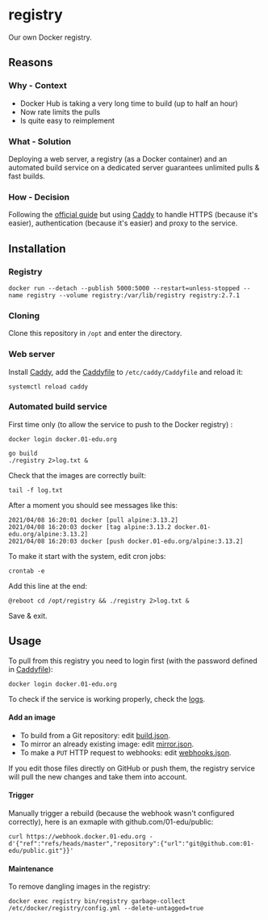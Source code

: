 # registry

Our own Docker registry.

## Reasons

### Why - Context

- Docker Hub is taking a very long time to build (up to half an hour)
- Now rate limits the pulls
- Is quite easy to reimplement

### What - Solution

Deploying a web server, a registry (as a Docker container) and an automated build service on a dedicated server guarantees unlimited pulls & fast builds.

### How - Decision

Following the [official guide](https://docs.docker.com/registry) but using [Caddy](https://caddyserver.com) to handle HTTPS (because it's easier), authentication (because it's easier) and proxy to the service.

## Installation

### Registry

```
docker run --detach --publish 5000:5000 --restart=unless-stopped --name registry --volume registry:/var/lib/registry registry:2.7.1
```

### Cloning

Clone this repository in `/opt` and enter the directory.

### Web server

Install [Caddy](https://caddyserver.com/docs/download#debian-ubuntu-raspbian), add the [Caddyfile](Caddyfile) to `/etc/caddy/Caddyfile` and reload it:

```
systemctl reload caddy
```

### Automated build service

First time only (to allow the service to push to the Docker registry) :

```
docker login docker.01-edu.org
```

```
go build
./registry 2>log.txt &
```

Check that the images are correctly built:

```
tail -f log.txt
```

After a moment you should see messages like this:

```
2021/04/08 16:20:01 docker [pull alpine:3.13.2]
2021/04/08 16:20:03 docker [tag alpine:3.13.2 docker.01-edu.org/alpine:3.13.2]
2021/04/08 16:20:03 docker [push docker.01-edu.org/alpine:3.13.2]
```

To make it start with the system, edit cron jobs:

```
crontab -e
```

Add this line at the end:

```
@reboot cd /opt/registry && ./registry 2>log.txt &
```

Save & exit.

## Usage

To pull from this registry you need to login first (with the password defined in [Caddyfile](Caddyfile)):

```
docker login docker.01-edu.org
```

To check if the service is working properly, check the [logs](https://webhook.docker.01-edu.org/log.txt).

#### Add an image

- To build from a Git repository: edit [build.json](build.json).
- To mirror an already existing image: edit [mirror.json](mirror.json).
- To make a `PUT` HTTP request to webhooks: edit [webhooks.json](webhooks.json).

If you edit those files directly on GitHub or push them, the registry service will pull the new changes and take them into account.

#### Trigger

Manually trigger a rebuild (because the webhook wasn't configured correctly), here is an exmaple with github.com/01-edu/public:

```
curl https://webhook.docker.01-edu.org -d'{"ref":"refs/heads/master","repository":{"url":"git@github.com:01-edu/public.git"}}'
```

#### Maintenance

To remove dangling images in the registry:

```
docker exec registry bin/registry garbage-collect /etc/docker/registry/config.yml --delete-untagged=true
```
